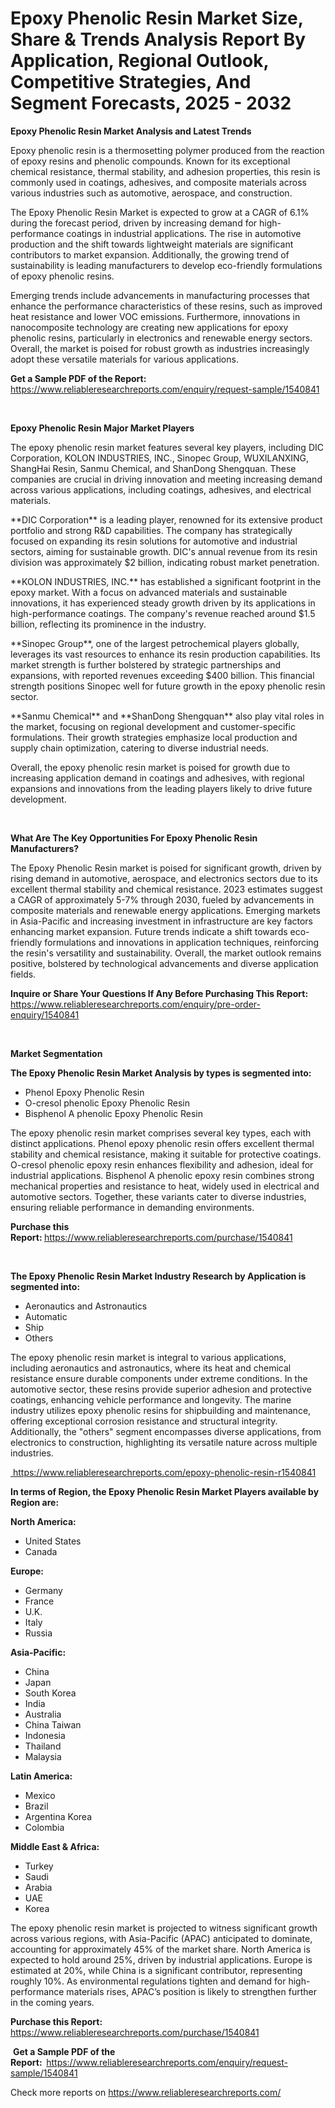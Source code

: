 <p><h1>Epoxy Phenolic Resin Market Size, Share & Trends Analysis Report By Application, Regional Outlook, Competitive Strategies, And Segment Forecasts, 2025 - 2032</h1></p><p><strong>Epoxy Phenolic Resin Market Analysis and Latest Trends</strong></p>
<p><p>Epoxy phenolic resin is a thermosetting polymer produced from the reaction of epoxy resins and phenolic compounds. Known for its exceptional chemical resistance, thermal stability, and adhesion properties, this resin is commonly used in coatings, adhesives, and composite materials across various industries such as automotive, aerospace, and construction.</p><p>The Epoxy Phenolic Resin Market is expected to grow at a CAGR of 6.1% during the forecast period, driven by increasing demand for high-performance coatings in industrial applications. The rise in automotive production and the shift towards lightweight materials are significant contributors to market expansion. Additionally, the growing trend of sustainability is leading manufacturers to develop eco-friendly formulations of epoxy phenolic resins.</p><p>Emerging trends include advancements in manufacturing processes that enhance the performance characteristics of these resins, such as improved heat resistance and lower VOC emissions. Furthermore, innovations in nanocomposite technology are creating new applications for epoxy phenolic resins, particularly in electronics and renewable energy sectors. Overall, the market is poised for robust growth as industries increasingly adopt these versatile materials for various applications.</p></p>
<p><strong>Get a Sample PDF of the Report:&nbsp;</strong> <a href="https://www.reliableresearchreports.com/enquiry/request-sample/1540841?utm_campaign=28&utm_medium=2&utm_source=Github&utm_content=ia&utm_term=30012025&utm_id=epoxy-phenolic-resin">https://www.reliableresearchreports.com/enquiry/request-sample/1540841</a></p>
<p>&nbsp;</p>
<p><strong>Epoxy Phenolic Resin Major Market Players</strong></p>
<p><p>The epoxy phenolic resin market features several key players, including DIC Corporation, KOLON INDUSTRIES, INC., Sinopec Group, WUXILANXING, ShangHai Resin, Sanmu Chemical, and ShanDong Shengquan. These companies are crucial in driving innovation and meeting increasing demand across various applications, including coatings, adhesives, and electrical materials.</p><p>**DIC Corporation** is a leading player, renowned for its extensive product portfolio and strong R&D capabilities. The company has strategically focused on expanding its resin solutions for automotive and industrial sectors, aiming for sustainable growth. DIC's annual revenue from its resin division was approximately $2 billion, indicating robust market penetration.</p><p>**KOLON INDUSTRIES, INC.** has established a significant footprint in the epoxy market. With a focus on advanced materials and sustainable innovations, it has experienced steady growth driven by its applications in high-performance coatings. The company's revenue reached around $1.5 billion, reflecting its prominence in the industry.</p><p>**Sinopec Group**, one of the largest petrochemical players globally, leverages its vast resources to enhance its resin production capabilities. Its market strength is further bolstered by strategic partnerships and expansions, with reported revenues exceeding $400 billion. This financial strength positions Sinopec well for future growth in the epoxy phenolic resin sector.</p><p>**Sanmu Chemical** and **ShanDong Shengquan** also play vital roles in the market, focusing on regional development and customer-specific formulations. Their growth strategies emphasize local production and supply chain optimization, catering to diverse industrial needs.</p><p>Overall, the epoxy phenolic resin market is poised for growth due to increasing application demand in coatings and adhesives, with regional expansions and innovations from the leading players likely to drive future development.</p></p>
<p>&nbsp;</p>
<p><strong>What Are The Key Opportunities For Epoxy Phenolic Resin Manufacturers?</strong></p>
<p><p>The Epoxy Phenolic Resin market is poised for significant growth, driven by rising demand in automotive, aerospace, and electronics sectors due to its excellent thermal stability and chemical resistance. 2023 estimates suggest a CAGR of approximately 5-7% through 2030, fueled by advancements in composite materials and renewable energy applications. Emerging markets in Asia-Pacific and increasing investment in infrastructure are key factors enhancing market expansion. Future trends indicate a shift towards eco-friendly formulations and innovations in application techniques, reinforcing the resin's versatility and sustainability. Overall, the market outlook remains positive, bolstered by technological advancements and diverse application fields.</p></p>
<p><strong>Inquire or Share Your Questions If Any Before Purchasing This Report:</strong> <a href="https://www.reliableresearchreports.com/enquiry/pre-order-enquiry/1540841?utm_campaign=28&utm_medium=2&utm_source=Github&utm_content=ia&utm_term=30012025&utm_id=epoxy-phenolic-resin">https://www.reliableresearchreports.com/enquiry/pre-order-enquiry/1540841</a></p>
<p>&nbsp;</p>
<p><strong>Market Segmentation</strong></p>
<p><strong>The Epoxy Phenolic Resin Market Analysis by types is segmented into:</strong></p>
<p><ul><li>Phenol Epoxy Phenolic Resin</li><li>O-cresol phenolic Epoxy Phenolic Resin</li><li>Bisphenol A phenolic Epoxy Phenolic Resin</li></ul></p>
<p><p>The epoxy phenolic resin market comprises several key types, each with distinct applications. Phenol epoxy phenolic resin offers excellent thermal stability and chemical resistance, making it suitable for protective coatings. O-cresol phenolic epoxy resin enhances flexibility and adhesion, ideal for industrial applications. Bisphenol A phenolic epoxy resin combines strong mechanical properties and resistance to heat, widely used in electrical and automotive sectors. Together, these variants cater to diverse industries, ensuring reliable performance in demanding environments.</p></p>
<p><strong>Purchase this Report:&nbsp;</strong><a href="https://www.reliableresearchreports.com/purchase/1540841?utm_campaign=28&utm_medium=2&utm_source=Github&utm_content=ia&utm_term=30012025&utm_id=epoxy-phenolic-resin">https://www.reliableresearchreports.com/purchase/1540841</a></p>
<p>&nbsp;</p>
<p><strong>The Epoxy Phenolic Resin Market Industry Research by Application is segmented into:</strong></p>
<p><ul><li>Aeronautics and Astronautics</li><li>Automatic</li><li>Ship</li><li>Others</li></ul></p>
<p><p>The epoxy phenolic resin market is integral to various applications, including aeronautics and astronautics, where its heat and chemical resistance ensure durable components under extreme conditions. In the automotive sector, these resins provide superior adhesion and protective coatings, enhancing vehicle performance and longevity. The marine industry utilizes epoxy phenolic resins for shipbuilding and maintenance, offering exceptional corrosion resistance and structural integrity. Additionally, the "others" segment encompasses diverse applications, from electronics to construction, highlighting its versatile nature across multiple industries.</p></p>
<p><a href="https://www.reliableresearchreports.com/epoxy-phenolic-resin-r1540841?utm_campaign=28&utm_medium=2&utm_source=Github&utm_content=ia&utm_term=30012025&utm_id=epoxy-phenolic-resin">&nbsp;https://www.reliableresearchreports.com/epoxy-phenolic-resin-r1540841</a></p>
<p><strong>In terms of Region, the Epoxy Phenolic Resin Market Players available by Region are:</strong></p>
<p>
    <p> <strong> North America: </strong>
        <ul>
            <li>United States</li>
            <li>Canada</li>
        </ul>
        </p> 
    <p> <strong> Europe: </strong>
        <ul>
            <li>Germany</li>
            <li>France</li>
            <li>U.K.</li>
            <li>Italy</li>
            <li>Russia</li>
        </ul>
        </p> 
    <p> <strong> Asia-Pacific: </strong>
        <ul>
            <li>China</li>
            <li>Japan</li>
            <li>South Korea</li>
            <li>India</li>
            <li>Australia</li>
            <li>China Taiwan</li>
            <li>Indonesia</li>
            <li>Thailand</li>
            <li>Malaysia</li>
        </ul>
        </p> 
    <p> <strong> Latin America: </strong>
        <ul>
            <li>Mexico</li>
            <li>Brazil</li>
            <li>Argentina Korea</li>
            <li>Colombia</li>
        </ul>
        </p> 
    <p> <strong> Middle East & Africa: </strong>
        <ul>
            <li>Turkey</li>
            <li>Saudi</li>
            <li>Arabia</li>
            <li>UAE</li>
            <li>Korea</li>
        </ul>
    </p>
    </p>
<p><p>The epoxy phenolic resin market is projected to witness significant growth across various regions, with Asia-Pacific (APAC) anticipated to dominate, accounting for approximately 45% of the market share. North America is expected to hold around 25%, driven by industrial applications. Europe is estimated at 20%, while China is a significant contributor, representing roughly 10%. As environmental regulations tighten and demand for high-performance materials rises, APAC’s position is likely to strengthen further in the coming years.</p></p>
<p><strong>Purchase this Report: </strong><a href="https://www.reliableresearchreports.com/purchase/1540841?utm_campaign=28&utm_medium=2&utm_source=Github&utm_content=ia&utm_term=30012025&utm_id=epoxy-phenolic-resin">https://www.reliableresearchreports.com/purchase/1540841</a></p>
<p>&nbsp;<strong>Get a Sample PDF of the Report:&nbsp;&nbsp;</strong><a href="https://www.reliableresearchreports.com/enquiry/request-sample/1540841?utm_campaign=28&utm_medium=2&utm_source=Github&utm_content=ia&utm_term=30012025&utm_id=epoxy-phenolic-resin">https://www.reliableresearchreports.com/enquiry/request-sample/1540841</a></p>
<p><strong></strong></p>
<p>Check more reports on <a href="https://www.reliableresearchreports.com/?utm_campaign=28&utm_medium=2&utm_source=Github&utm_content=ia&utm_term=30012025&utm_id=epoxy-phenolic-resin">https://www.reliableresearchreports.com/</a></p>